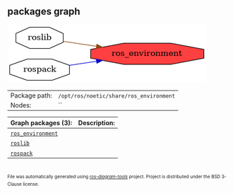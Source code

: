 <!--
File was automatically generated using 'ros-diagram-tools' project.
Project is distributed under the BSD 3-Clause license.
-->

## packages graph

[![ros_environment](ros_environment.png "ros_environment")](ros_environment.png)

|     |     |
| --- | --- |
| Package path: | `/opt/ros/noetic/share/ros_environment` |
| Nodes: | `` |


| Graph packages (3): | Description: |
| ------------------- | ------------ |
| [`ros_environment`](ros_environment.md) |  |
| [`roslib`](roslib.md) |  |
| [`rospack`](rospack.md) |  |


</br>
<font size="1">
File was automatically generated using <a href="https://github.com/anetczuk/ros-diagram-tools"><i>ros-diagram-tools</i></a> project.
Project is distributed under the BSD 3-Clause license.
</font>
